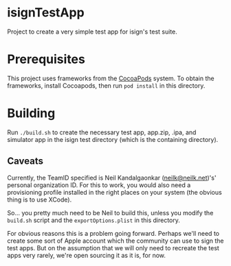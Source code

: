 # isignTestApp

Project to create a very simple test app for isign's test suite.

# Prerequisites

This project uses frameworks from the [CocoaPods](http://cocoapods.org) system.
To obtain the frameworks, install Cocoapods, then run `pod install` in this directory.

# Building

Run `./build.sh` to create the necessary test app, app.zip, .ipa, and simulator app in the
isign test directory (which is the containing directory).

## Caveats

Currently, the TeamID specified is Neil Kandalgaonkar (neilk@neilk.net)'s' personal
organization ID. For this to work, you would also need a provisioning profile installed 
in the right places on your system (the obvious thing is to use XCode). 

So... you pretty much need to be Neil to build this, unless you modify the `build.sh` 
script and the `exportOptions.plist` in this directory.

For obvious reasons this is a problem going forward. Perhaps we'll need to create some sort
of Apple account which the community can use to sign the test apps. But on the assumption
that we will only need to recreate the test apps very rarely, we're open sourcing it as it is,
for now.
